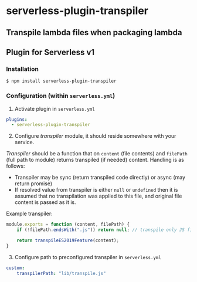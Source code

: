 # serverless-plugin-transpiler
## Transpile lambda files when packaging lambda
## Plugin for Serverless v1

### Installation

	$ npm install serverless-plugin-transpiler

### Configuration (within `serverless.yml`)

1. Activate plugin in `serverless.yml`

```yaml
plugins:
  - serverless-plugin-transpiler
```

2. Configure _transpiler_ module, it should reside somewhere with your service.

_Transpiler_ should be a function that on `content` (file contents) and `filePath` (full path to module)
returns transpiled (if needed) content. Handling is as follows:

- Transpiler may be sync (return transpiled code directly) or async (may return promise)
- If resolved value from transpiler is either `null` or `undefined` then it is assumed that no transpilation 
was applied to this file, and original file content is passed as it is.

Example transpiler:

```javascript
module.exports = function (content, filePath) {
	if (!filePath.endsWith(".js")) return null; // transpile only JS files

	return transpileES2019Feature(content);
}
```

3. Configure path to preconfigured transpiler in `serverless.yml`

```yaml
custom:
	transpilerPath: "lib/transpile.js"
```
